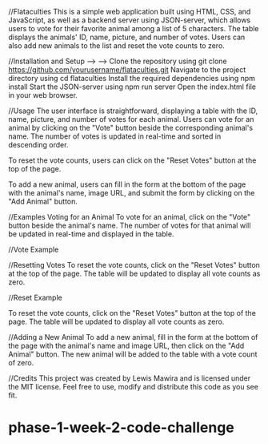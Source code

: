 //Flataculties
This is a simple web application built using HTML, CSS, and JavaScript, as well as a backend server using JSON-server, which allows users to vote for their favorite animal among a list of 5 characters. The table displays the animals' ID, name, picture, and number of votes. Users can also add new animals to the list and reset the vote counts to zero.

//Installation and Setup --> -->
Clone the repository using git clone https://github.com/yourusername/flataculties.git
Navigate to the project directory using cd flataculties
Install the required dependencies using npm install
Start the JSON-server using npm run server
Open the index.html file in your web browser.

//Usage
The user interface is straightforward, displaying a table with the ID, name, picture, and number of votes for each animal. Users can vote for an animal by clicking on the "Vote" button beside the corresponding animal's name. The number of votes is updated in real-time and sorted in descending order.

To reset the vote counts, users can click on the "Reset Votes" button at the top of the page.

To add a new animal, users can fill in the form at the bottom of the page with the animal's name, image URL, and submit the form by clicking on the "Add Animal" button.

//Examples
Voting for an Animal
To vote for an animal, click on the "Vote" button beside the animal's name. The number of votes for that animal will be updated in real-time and displayed in the table.

//Vote Example

//Resetting Votes
To reset the vote counts, click on the "Reset Votes" button at the top of the page. The table will be updated to display all vote counts as zero.

//Reset Example

To reset the vote counts, click on the "Reset Votes" button at the top of the page. The table will be updated to display all vote counts as zero.

//Adding a New Animal
To add a new animal, fill in the form at the bottom of the page with the animal's name and image URL, then click on the "Add Animal" button. The new animal will be added to the table with a vote count of zero.

//Credits
This project was created by Lewis Mawira and is licensed under the MIT license. Feel free to use, modify and distribute this code as you see fit.

# phase-1-week-2-code-challenge
